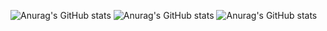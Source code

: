 ![Anurag's GitHub stats](https://github-readme-stats.vercel.app/api?username=dewaasmara589&show_icons=true&theme=radical)
   ![Anurag's GitHub stats](https://github-readme-stats.vercel.app/api/top-langs/?username=dewaasmara589&layout=compact&theme=radical)
![Anurag's GitHub stats](https://github-readme-stats.vercel.app/api/top-langs/?username=dewaasmara589&theme=radical)
